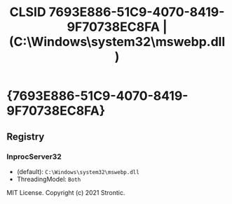 ﻿---
title: "CLSID 7693E886-51C9-4070-8419-9F70738EC8FA | (C:\\Windows\\system32\\mswebp.dll)"
excerpt: What is COM-Object CLSID 7693E886-51C9-4070-8419-9F70738EC8FA?
---

# {7693E886-51C9-4070-8419-9F70738EC8FA}


## Registry


### InprocServer32

* (default): `C:\Windows\system32\mswebp.dll`
* ThreadingModel: `Both`

MIT License. Copyright (c) 2021 Strontic.


